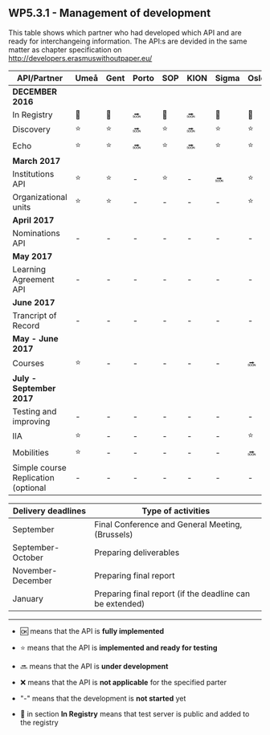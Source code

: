 ## WP5.3.1 - Management of development 

This table shows which partner who had developed which API and are ready for interchangeing information. The API:s are devided in the same matter as chapter specification on http://developers.erasmuswithoutpaper.eu/


| API/Partner                                 | Umeå  | Gent  | Porto |  SOP  | KION  | Sigma | Oslo  | Warsaw | Others|
| ------------------------------------------- | ----- | ----- | ----- | ----- | ----- | ----- | ----- | ------ | ----- |
| **DECEMBER 2016**                           |       |       |       |       |       |       |       |        |       |
| In Registry                                 |:link: |:link: |:soon: |:link: |:soon: |:link: |:link: |:link:  |   -   |
| Discovery                                   |:star: |:star: |:soon: |:star: |:soon: |:star: |:star: |:star:  |   -   |
| Echo                                        |:star: |:star: |:soon: |:star: |:soon: |:star: |:star: |:star:  |   -   |
| **March 2017**                              |       |       |       |       |       |       |       |        |       | 
| Institutions API                            |:star: |:star: |   -   |:star: |   -   |:soon: |:star: |:star:  |   -   |
| Organizational units                        |:star: |:star: |   -   |   -   |   -   |   -   |:star: |:star:  |   -   |
| **April 2017**                              |       |       |       |       |       |       |       |        |       | 
| Nominations API                             |   -   |   -   |   -   |   -   |   -   |   -   |   -   |   -    |   -   |
| **May 2017**                                |       |       |       |       |       |       |       |        |       | 
| Learning Agreement API                      |   -   |   -   |   -   |   -   |   -   |   -   |   -   |   -    |   -   |
| **June 2017**                               |       |       |       |       |       |       |       |        |       | 
| Trancript of Record                         |   -   |   -   |   -   |   -   |   -   |   -   |   -   |   -    |   -   |
| **May - June 2017**                         |       |       |       |       |       |       |       |        |       | 
| Courses                                     |:star: |   -   |   -   |   -   |   -   |   -   |:soon: |   -    |   -   |
| **July - September 2017**                   |       |       |       |       |       |       |       |        |       | 
| Testing and improving                       |   -   |   -   |   -   |   -   |   -   |   -   |   -   |   -    |   -   |
| IIA                                         |:star: |   -   |   -   |   -   |   -   |   -   |:star: |:star:  |   -   |
| Mobilities                                  |:star: |   -   |   -   |   -   |   -   |   -   |:soon: |   -    |   -   |
| Simple course Replication (optional         |   -   |   -   |   -   |   -   |   -   |   -   |   -   |   -    |   -   |

| Delivery deadlines 	| Type of activities                                       	|
|--------------------	|----------------------------------------------------------	|
| September          	| Final Conference and General Meeting,(Brussels)          	|
| September-October  	| Preparing deliverables                                   	|
| November-December  	| Preparing final report                                   	|
| January            	| Preparing final report (if the deadline can be extended) 	|

---
* :ok: means that the API is **fully implemented**
* :star: means that the API is **implemented and ready for testing**
* :soon: means that the API is **under development**
* :x: means that the API is **not applicable** for the specified parter 
* "-" means that the development is **not started** yet

* :link: in section **In Registry** means that test server is public and added to the registry 

